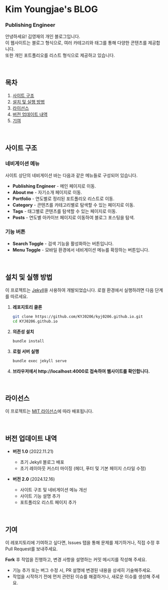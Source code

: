 # Kim Youngjae's BLOG
### Publishing Engineer
안녕하세요! 김영재의 개인 블로그입니다. <br/>
이 웹사이트는 블로그 형식으로, 여러 카테고리와 태그를 통해 다양한 콘텐츠를 제공합니다. <br/>
또한 개인 포트폴리오를 리스트 형식으로 제공하고 있습니다.

<br/>

## 목차
1. [사이트 구조](#사이트-구조)
2. [설치 및 실행 방법](#설치-및-실행-방법)
3. [라이선스](#라이선스)
4. [버전 업데이트 내역](#버전-업데이트-내역)
5. [기여](#기여)

<br/>

## 사이트 구조

### 네비게이션 메뉴

사이트 상단의 네비게이션 바는 다음과 같은 메뉴들로 구성되어 있습니다.

- **Publishing Engineer** - 메인 페이지로 이동.
- **About me** - 자기소개 페이지로 이동.
- **Portfolio** - 연도별로 정리된 포트폴리오 리스트로 이동.
- **Category** - 콘텐츠를 카테고리별로 탐색할 수 있는 페이지로 이동.
- **Tags** - 태그별로 콘텐츠를 탐색할 수 있는 페이지로 이동.
- **Posts** - 연도별 아카이브 페이지로 이동하여 블로그 포스팅을 탐색.

### 기능 버튼
- **Search Toggle** - 검색 기능을 활성화하는 버튼입니다.
- **Menu Toggle** - 모바일 환경에서 네비게이션 메뉴를 확장하는 버튼입니다.
  
<br/>

## 설치 및 실행 방법

이 프로젝트는 [Jekyll](https://jekyllrb.com/)을 사용하여 개발되었습니다. 로컬 환경에서 실행하려면 다음 단계를 따르세요.

1. **레포지토리 클론**
   ```bash
   git clone https://github.com/KYJ0206/kyj0206.github.io.git
   cd KYJ0206.github.io
   ```

2. **의존성 설치**
   ```bash
   bundle install
   ```

3. **로컬 서버 실행**
   ```bash
   bundle exec jekyll serve
   ```

4. **브라우저에서 http://localhost:4000로 접속하여 웹사이트를 확인합니다.**

<br/>

## 라이선스

이 프로젝트는 [MIT 라이선스](./LICENSE)에 따라 배포됩니다.

<br/>

## 버전 업데이트 내역

- **버전 1.0** (2022.11.21)
  - 초기 Jekyll 블로그 배포
  - 초기 레이아웃 커스터 마이징 (헤더, 푸터 및 기본 페이지 스타일 수정)

- **버전 2.0** (2024.12.16)
  - 사이트 구조 및 네비게이션 메뉴 개선
  - 사이트 기능 설명 추가
  - 포트폴리오 리스트 페이지 추가

<br/>

## 기여

이 레포지토리에 기여하고 싶다면, Issues 탭을 통해 문제를 제기하거나, 직접 수정 후 Pull Request를 보내주세요. 

**Fork** 후 작업을 진행하고, 변경 사항을 설명하는 커밋 메시지를 작성해 주세요.
- 기능 추가 또는 버그 수정 시, PR 설명에 변경된 내용을 상세히 기술해주세요.
- 작업을 시작하기 전에 먼저 관련된 이슈를 해결하거나, 새로운 이슈를 생성해 주세요.
